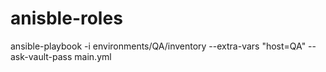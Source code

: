 # anisble-roles

ansible-playbook -i environments/QA/inventory --extra-vars "host=QA" --ask-vault-pass main.yml
